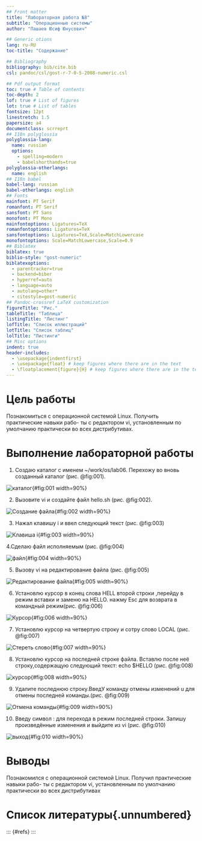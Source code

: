 ```yaml
---
## Front matter
title: "Лабораторная работа №8"
subtitle: "Операционные системы"
author: "Пашаев Юсиф Юнусович"

## Generic otions
lang: ru-RU
toc-title: "Содержание"

## Bibliography
bibliography: bib/cite.bib
csl: pandoc/csl/gost-r-7-0-5-2008-numeric.csl

## Pdf output format
toc: true # Table of contents
toc-depth: 2
lof: true # List of figures
lot: true # List of tables
fontsize: 12pt
linestretch: 1.5
papersize: a4
documentclass: scrreprt
## I18n polyglossia
polyglossia-lang:
  name: russian
  options:
	- spelling=modern
	- babelshorthands=true
polyglossia-otherlangs:
  name: english
## I18n babel
babel-lang: russian
babel-otherlangs: english
## Fonts
mainfont: PT Serif
romanfont: PT Serif
sansfont: PT Sans
monofont: PT Mono
mainfontoptions: Ligatures=TeX
romanfontoptions: Ligatures=TeX
sansfontoptions: Ligatures=TeX,Scale=MatchLowercase
monofontoptions: Scale=MatchLowercase,Scale=0.9
## Biblatex
biblatex: true
biblio-style: "gost-numeric"
biblatexoptions:
  - parentracker=true
  - backend=biber
  - hyperref=auto
  - language=auto
  - autolang=other*
  - citestyle=gost-numeric
## Pandoc-crossref LaTeX customization
figureTitle: "Рис."
tableTitle: "Таблица"
listingTitle: "Листинг"
lofTitle: "Список иллюстраций"
lotTitle: "Список таблиц"
lolTitle: "Листинги"
## Misc options
indent: true
header-includes:
  - \usepackage{indentfirst}
  - \usepackage{float} # keep figures where there are in the text
  - \floatplacement{figure}{H} # keep figures where there are in the text
---
```


# Цель работы

Познакомиться с операционной системой Linux. Получить практические навыки рабо-
ты с редактором vi, установленным по умолчанию практически во всех дистрибутивах.

# Выполнение лабораторной работы

1. Создаю каталог с именем ~/work/os/lab06. Перехожу во вновь созданный каталог (рис. @fig:001).

![каталог](image/1.png){#fig:001 width=90%}

2. Вызовите vi и создайте файл hello.sh (рис. @fig:002).

![Создание файла](image/2.png){#fig:002 width=90%}

3. Нажал клавишу i и ввел следующий текст (рис. @fig:003)

![Клавиша i](image/3.png){#fig:003 width=90%}

4.Сделаю файл исполняемым (рис. @fig:004)

![файл](image/4.png){#fig:004 width=90%}

5. Вызову vi на редактирование файла (рис. @fig:005)

![Редактирование файла](image/5.png){#fig:005 width=90%}

6. Установлю курсор в конец слова HELL второй строки ,перейду в режим вставки и заменю на HELLO. нажму Esc для возврата в командный режим(рис. @fig:006)

![Курсор](image/6.png){#fig:006 width=90%} 

7. Установлю курсор на четвертую строку и сотру слово LOCAL (рис. @fig:007)

![Стереть слово](image/7.png){#fig:007 width=90%} 

8. Установлю курсор на последней строке файла. Вставлю после неё строку,содержащую следующий текст: echo $HELLO (рис. @fig:008)

![курсор](image/8.png){#fig:008 width=90%} 

9. Удалите последнюю строку.ВведУ команду отмены изменений u для отмены последней команды.(рис. @fig:009)

![Отмена команды](image/9.png){#fig:009 width=90%} 

10. Введу символ : для перехода в режим последней строки. Запишу произведённые
изменения и выйдите из vi (рис. @fig:010)

![выход](image/10.png){#fig:010 width=90%}

# Выводы

Познакомился с операционной системой Linux. Получил практические навыки рабо-
ты с редактором vi, установленным по умолчанию практически во всех дистрибутивах

# Список литературы{.unnumbered}

::: {#refs}
:::
